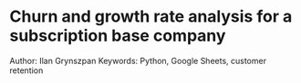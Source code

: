 # Churn and growth rate analysis for a subscription base company

Author: Ilan Grynszpan
Keywords: Python, Google Sheets, customer retention
